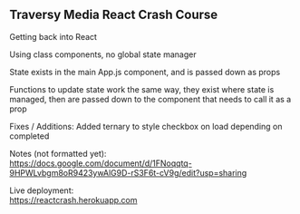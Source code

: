 ## Traversy Media React Crash Course

Getting back into React

Using class components, no global state manager

State exists in the main App.js component, and is passed down as props

Functions to update state work the same way, they exist where state is managed, then are passed down to the component that needs to call it as a prop

Fixes / Additions:
Added ternary to style checkbox on load depending on completed 

Notes (not formatted yet):<br>
https://docs.google.com/document/d/1FNoqqtq-9HPWLvbgm8oR9423ywAlG9D-rS3F6t-cV9g/edit?usp=sharing

Live deployment:<br>
https://reactcrash.herokuapp.com
